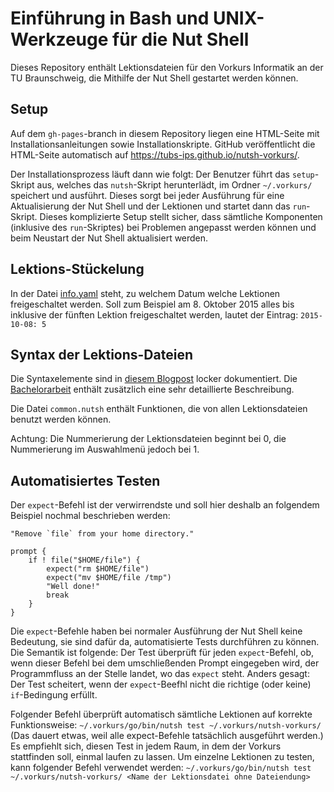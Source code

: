 Einführung in Bash und UNIX-Werkzeuge für die Nut Shell
=======================================================

Dieses Repository enthält Lektionsdateien für den Vorkurs Informatik an der TU Braunschweig, die Mithilfe der Nut Shell gestartet werden können.

Setup
-----

Auf dem `gh-pages`-branch in diesem Repository liegen eine HTML-Seite mit Installationsanleitungen sowie Installationskripte. GitHub veröffentlicht die HTML-Seite automatisch auf <https://tubs-ips.github.io/nutsh-vorkurs/>.

Der Installationsprozess läuft dann wie folgt: Der Benutzer führt das `setup`-Skript aus, welches das `nutsh`-Skript herunterlädt, im Ordner `~/.vorkurs/` speichert und ausführt. Dieses sorgt bei jeder Ausführung für eine Aktualisierung der Nut Shell und der Lektionen und startet dann das `run`-Skript. Dieses komplizierte Setup stellt sicher, dass sämtliche Komponenten (inklusive des `run`-Skriptes) bei Problemen angepasst werden können und beim Neustart der Nut Shell aktualisiert werden.

Lektions-Stückelung
-------------------

In der Datei [info.yaml](info.yaml) steht, zu welchem Datum welche Lektionen freigeschaltet werden. Soll zum Beispiel am 8. Oktober 2015 alles bis inklusive der fünften Lektion freigeschaltet werden, lautet der Eintrag: `2015-10-08: 5`

Syntax der Lektions-Dateien
---------------------------

Die Syntaxelemente sind in [diesem Blogpost](http://morr.cc/bachelorarbeit-woche-9/) locker dokumentiert. Die [Bachelorarbeit](http://morr.cc/bachelor-thesis/) enthält zusätzlich eine sehr detaillierte Beschreibung.

Die Datei `common.nutsh` enthält Funktionen, die von allen Lektionsdateien benutzt werden können.

Achtung: Die Nummerierung der Lektionsdateien beginnt bei 0, die Nummerierung im Auswahlmenü jedoch bei 1.

Automatisiertes Testen
----------------------

Der `expect`-Befehl ist der verwirrendste und soll hier deshalb an folgendem Beispiel nochmal beschrieben werden:

```
"Remove `file` from your home directory."

prompt {
    if ! file("$HOME/file") {
        expect("rm $HOME/file")
        expect("mv $HOME/file /tmp")
        "Well done!"
        break
    }
}
```

Die `expect`-Befehle haben bei normaler Ausführung der Nut Shell keine Bedeutung, sie sind dafür da, automatisierte Tests durchführen zu können. Die Semantik ist folgende: Der Test überprüft für jeden `expect`-Befehl, ob, wenn dieser Befehl bei dem umschließenden Prompt eingegeben wird, der Programmfluss an der Stelle landet, wo das `expect` steht. Anders gesagt: Der Test scheitert, wenn der `expect`-Beefhl nicht die richtige (oder keine) `if`-Bedingung erfüllt.

Folgender Befehl überprüft automatisch sämtliche Lektionen auf korrekte Funktionsweise: `~/.vorkurs/go/bin/nutsh test ~/.vorkurs/nutsh-vorkurs/` (Das dauert etwas, weil alle expect-Befehle tatsächlich ausgeführt werden.) Es empfiehlt sich, diesen Test in jedem Raum, in dem der Vorkurs stattfinden soll, einmal laufen zu lassen. Um einzelne Lektionen zu testen, kann folgender Befehl verwendet werden: `~/.vorkurs/go/bin/nutsh test ~/.vorkurs/nutsh-vorkurs/ <Name der Lektionsdatei ohne Dateiendung>`
